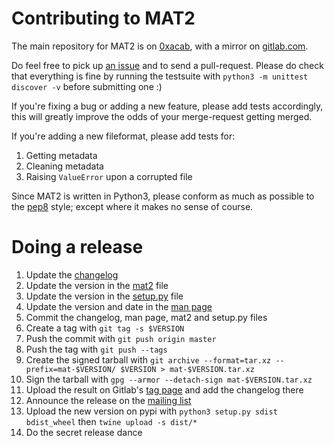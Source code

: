 # Contributing to MAT2

The main repository for MAT2 is on [0xacab]( https://0xacab.org/jvoisin/mat2 ),
with a mirror on [gitlab.com]( https://gitlab.com/jvoisin/mat2 ).

Do feel free to pick up [an issue]( https://0xacab.org/jvoisin/mat2/issues )
and to send a pull-request. Please do check that everything is fine by running the
testsuite with `python3 -m unittest discover -v` before submitting one :)

If you're fixing a bug or adding a new feature, please add tests accordingly,
this will greatly improve the odds of your merge-request getting merged.

If you're adding a new fileformat, please add tests for:

1. Getting metadata
2. Cleaning metadata
3. Raising `ValueError` upon a corrupted file

Since MAT2 is written in Python3, please conform as much as possible to the
[pep8]( https://pep8.org/ ) style; except where it makes no sense of course.

# Doing a release

1. Update the [changelog](https://0xacab.org/jvoisin/mat2/blob/master/CHANGELOG.md)
2. Update the version in the [mat2](https://0xacab.org/jvoisin/mat2/blob/master/mat2) file
3. Update the version in the [setup.py](https://0xacab.org/jvoisin/mat2/blob/master/setup.py) file
4. Update the version and date in the [man page](https://0xacab.org/jvoisin/mat2/blob/master/doc/mat2.1)
5. Commit the changelog, man page, mat2 and setup.py files
6. Create a tag with `git tag -s $VERSION`
7. Push the commit with `git push origin master`
8. Push the tag with `git push --tags`
9. Create the signed tarball with `git archive --format=tar.xz --prefix=mat-$VERSION/ $VERSION > mat-$VERSION.tar.xz`
10. Sign the tarball with `gpg --armor --detach-sign mat-$VERSION.tar.xz`
11. Upload the result on Gitlab's [tag page](https://0xacab.org/jvoisin/mat2/tags) and add the changelog there
12. Announce the release on the [mailing list](https://mailman.boum.org/listinfo/mat-dev)
13. Upload the new version on pypi with `python3 setup.py sdist bdist_wheel` then `twine upload -s dist/*`
14. Do the secret release dance
